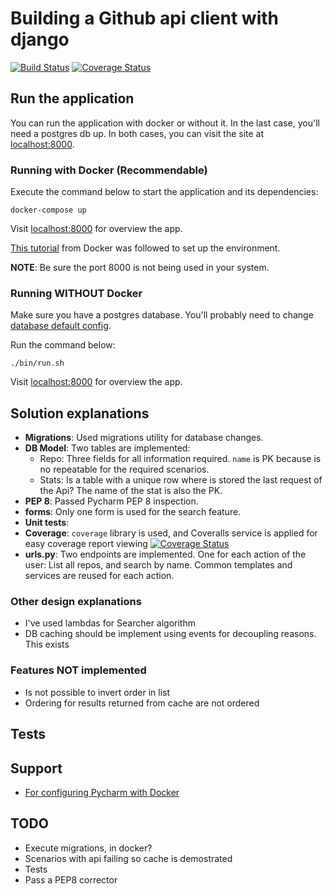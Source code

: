 # Building a Github api client with django

[![Build Status](https://travis-ci.org/javierseixas/github-api-client-with-django.svg?branch=master)](https://travis-ci.org/javierseixas/github-api-client-with-django)
[![Coverage Status](https://coveralls.io/repos/github/javierseixas/github-api-client-with-django/badge.svg?branch=master)](https://coveralls.io/github/javierseixas/github-api-client-with-django?branch=master)

## Run the application

You can run the application with docker or without it. In the last case, you'll need a postgres db up. In both cases, you can visit the site at [localhost:8000](http://localhost:8000).

### Running with Docker (Recommendable)

Execute the command below to start the application and its dependencies:

```
docker-compose up
```

Visit [localhost:8000](http://localhost:8000) for overview the app.

[This tutorial](https://docs.docker.com/compose/django) from Docker was followed to set up the environment.

**NOTE**: Be sure the port 8000 is not being used in your system.


### Running WITHOUT Docker

Make sure you have a postgres database. You'll probably need to change [database default config](https://github.com/javierseixas/github-api-client-with-django/blob/master/djangogithubapiclient/settings.py#L78).

Run the command below:

```
./bin/run.sh
```

Visit [localhost:8000](http://localhost:8000) for overview the app.


## Solution explanations

* **Migrations**: Used migrations utility for database changes.
* **DB Model**: Two tables are implemented:
    * Repo: Three fields for all information required. `name` is PK because is no repeatable for the required scenarios.
    * Stats: Is a table with a unique row where is stored the last request of the Api? The name of the stat is also the PK.
* **PEP 8**: Passed Pycharm PEP 8 inspection.
* **forms**: Only one form is used for the search feature.
* **Unit tests**:
* **Coverage**: `coverage` library is used, and Coveralls service is applied for easy coverage report viewing [![Coverage Status](https://coveralls.io/repos/github/javierseixas/github-api-client-with-django/badge.svg?branch=master)](https://coveralls.io/github/javierseixas/github-api-client-with-django?branch=master)
* **urls.py**: Two endpoints are implemented. One for each action of the user: List all repos, and search by name. Common templates and services are reused for each action.

### Other design explanations

* I've used lambdas for Searcher algorithm
* DB caching should be implement using events for decoupling reasons. This exists 

### Features NOT implemented

* Is not possible to invert order in list
* Ordering for results returned from cache are not ordered

## Tests

## Support

* [For configuring Pycharm with Docker](https://www.jetbrains.com/help/pycharm/configuring-remote-interpreter-via-dockercompose.html)

## TODO

* Execute migrations, in docker?
* Scenarios with api failing so cache is demostrated
* Tests
* Pass a PEP8 corrector